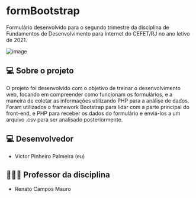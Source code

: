 # formBootstrap

Formulário desenvolvido para o segundo trimestre da disciplina de Fundamentos de Desenvolvimento para Internet do CEFET/RJ no ano letivo de 2021.

![image](https://user-images.githubusercontent.com/60895346/143324872-0a86da63-9fa5-4e6b-a0ae-012a6ff95ca6.png)

## 💻 Sobre o projeto

O projeto foi desenvolvido com o objetivo de treinar o desenvolvimento web, focando em compreender como funcionam os formulários, e a maneira de coletar as informações utilizando PHP para a análise de dados.
Foram utilizados o framework Bootstrap para lidar com a parte principal do front-end, e PHP para receber os dados do formulário e enviá-los a um arquivo .csv para ser analisado posteriormente.

## 💻 Desenvolvedor
- Victor Pinheiro Palmeira (eu)

## 👨🏻‍🏫 Professor da disciplina
- Renato Campos Mauro
